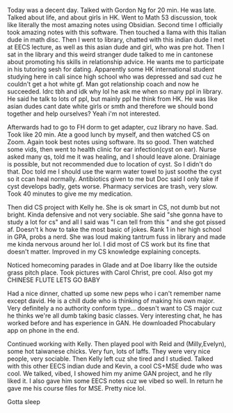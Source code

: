 Today was a decent day. Talked with Gordon Ng for 20 min. He was late. Talked about life, and about girls in HK. Went to Math 53 discussion, took like literally the most amazing notes using Obsidian. Second time I officially took amazing notes with this software. Then touched a llama with this Italian dude in math disc. Then I went to library, chatted with this indian dude I met at EECS lecture, as well as this asian dude and girl, who was pre hot. Then I sat in the library and this weird stranger dude talked to me in cantonese about promoting his skills in relationship advice. He wants me to participate in his tutoring sesh for dating. Apparently some HK international student studying here in cali since high school who was depressed and sad cuz he couldn't get a hot white gf. Man got relationship coach and now he succeeded. Idrc tbh and idk why lol he ask me when so many ppl in library. He said he talk to lots of ppl, but mainly ppl he think from HK. He was like asian dudes cant date white girls or smth and therefore we should bond together and help ourselves? Yeah i'm not interested.

Afterwards had to go to FH dorm to get adapter, cuz library no have. Sad. Took like 20 min. Ate a good lunch by myself, and then watched CS on Zoom. Again took best notes using software. Its so good. Then watched some vids, then went to health clinic for ear infection(cyst on ear). Nurse asked many qs, told me it was healing, and I should leave alone. Drainiage is possible, but not recommended due to location of cyst. So I didn't do that. Doc told me I should use the warm water towel to just soothe the cyst so it ccan heal normally. Antibiotics given to me but Doc said I only take if cyst develops badly, gets worse. Pharmacy services are trash, very slow. Took 40 minutes to give me my medication.

Then did CS project with Kelly he. She is ok smart in CS, not dumb but not bright. Kinda defensive and not very sociable. She said "she gonna have to study a lot for cs" and all I said was "I can tell from this <interaction> " and she got pissed af. Doesn't k how to take the most basic of jokes. Rank 1 in her high school in GPA, probs a nerd. She was loud making tantrum fuss in library and made me kinda nervous around her lol. I did most of CS work but its fine that doesn't matter. Improved in my CS knowledge explaining concepts.

Noticed homecoming parades in Glade and at Doe libarry like the outside grass pitch place. Took pictures with Carol Christ, pre cool. Also got my CHINESE FLUTE LETS GO BABY

Had a nice dinner, chatted up some new peps who i can't remember name except david. He is a chill dude who is thinking of making his own major. Very definitely a no authority conform type... doesn't want to CS major cuz he thinks we're all dumb taking basic classes.  Very interesting chat, he has worked before and has experience in GAN. He downloaded Phocabulary app on phone in the end.

Continued working with Kelly. Then played pool with Reid and (Milly,Evelyn), some hot taiwanese chicks. Very fun, lots of laffs. They were very nice people, very sociable. Then Kelly left cuz she tired and I studied. Talked with this other EECS indian dude and Kevin, a cool CS+MSE dude who was cool. We talked, vibed, I showed him my anime GAN project, and he rlly liked it. I also gave him some EECS notes cuz we vibed so well. In return he gave me his course files for MSE. Pretty nice lol.

Gotta sleep